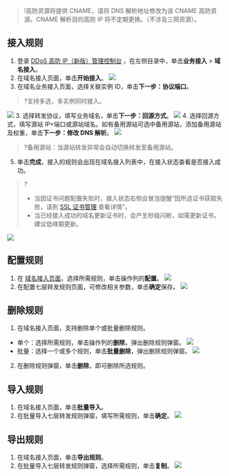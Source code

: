 >!高防资源将提供 CNAME，请将 DNS 解析地址修改为该 CNAME 高防资源。CNAME 解析目的高防 IP 将不定期更换。（不涉及三网资源）。
>
## 接入规则
1. 登录 [DDoS 高防 IP（新版）管理控制台](https://console.cloud.tencent.com/ddos/antiddos-advanced/access/l4) ，在左侧目录中，单击**业务接入** > **域名接入**。
2. 在域名接入页面，单击**开始接入**。
![](https://qcloudimg.tencent-cloud.cn/raw/db44511683c6c877527023e42812f16f.png)
2. 在域名业务接入页面，选择关联实例 ID，单击**下一步：协议端口**。
>?支持多选，多实例同时接入。
>
![](https://qcloudimg.tencent-cloud.cn/raw/cb34d158285b13da22e52584bd033596.png)
3. 选择转发协议，填写业务域名，单击**下一步：回源方式**。
![](https://qcloudimg.tencent-cloud.cn/raw/9008be0bbb7cf30ebafef96185b51a96.png)
4. 选择回源方式，填写源站 IP+端口或源站域名。如有备用源站可选中备用源站，添加备用源站及权重，单击**下一步：修改 DNS 解析**。
![](https://qcloudimg.tencent-cloud.cn/raw/4e74eb71b6b7f52965bf142db1f3f38b.png)
>?备用源站：当源站转发异常会自动切换转发至备用源站。
>
5. 单击**完成**，接入的规则会出现在域名接入列表中，在接入状态查看是否接入成功。
>?
>- 当因证书问题配置失败时，接入状态右侧会冒泡提醒“因所选证书获取失败，请到 [SSL 证书管理](https://console.cloud.tencent.com/ssl) 查看详情”。
>- 当已经接入成功的域名更新证书时，会产生秒级闪断，如需更新证书，建议低峰期更新。
>
![](https://qcloudimg.tencent-cloud.cn/raw/befd1427e53b0bbf1d5e4545b9892efe.png)


## 配置规则
1. 在 [域名接入页面](https://console.cloud.tencent.com/ddos/antiddos-advanced/access/l4)，选择所需规则，单击操作列的**配置**。
![](https://qcloudimg.tencent-cloud.cn/raw/5925c2102ce33ea8c3329ddb4f0a9889.png)
2. 在配置七层转发规则页面，可修改相关参数，单击**确定**保存。
![](https://qcloudimg.tencent-cloud.cn/raw/e3e1641249446db10e319cbbd85a6278.png)

## 删除规则
1. 在域名接入页面，支持删除单个或批量删除规则。
 - 单个：选择所需规则，单击操作列的**删除**，弹出删除规则弹窗。
![](https://qcloudimg.tencent-cloud.cn/raw/cfd72d7912c453435a10c09a4b80c550.png)
 - 批量：选择一个或多个规则，单击**批量删除**，弹出删除规则弹窗。
![](https://qcloudimg.tencent-cloud.cn/raw/2170476d8b9f03c74719e6b55216737c.png)
2. 在删除规则弹窗，单击**删除**，即可删除所选规则。

## 导入规则
1. 在域名接入页面，单击**批量导入**。
2. 在批量导入七层转发规则弹窗，填写所需规则，单击**确定**。
![](https://qcloudimg.tencent-cloud.cn/raw/7d2193602b45d3a893eceb8a5c476f3a.png)


## 导出规则
1. 在域名接入页面，单击**导出规则**。
2. 在批量导入七层转发规则弹窗，选择所需规则，单击**复制**。
![](https://qcloudimg.tencent-cloud.cn/raw/52691136873172d003350c2e7b6985e8.png)
